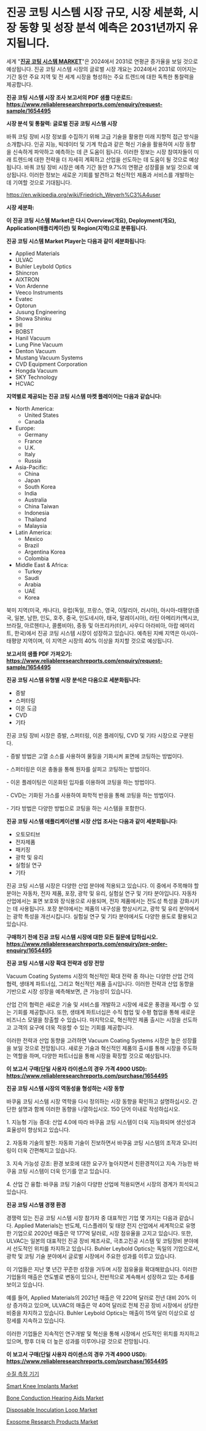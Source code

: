 <p><h1>진공 코팅 시스템 시장 규모, 시장 세분화, 시장 동향 및 성장 분석 예측은 2031년까지 유지됩니다.</h1></p><p>세계 "<strong><a href="https://www.reliableresearchreports.com/vacuum-coating-systems-r1654495">진공 코팅 시스템 MARKET</a></strong>"은 2024에서 2031로 연평균 증가율을 보일 것으로 예상됩니다. 진공 코팅 시스템 시장의 글로벌 시장 개요는 2024에서 2031로 이어지는 기간 동안 주요 지역 및 전 세계 시장을 형성하는 주요 트렌드에 대한 독특한 통찰력을 제공합니다.</p>
<p><strong>진공 코팅 시스템 시장 조사 보고서의 PDF 샘플 다운로드: <a href="https://www.reliableresearchreports.com/enquiry/request-sample/1654495">https://www.reliableresearchreports.com/enquiry/request-sample/1654495</a></strong></p>
<p><strong>시장 분석 및 통찰력: 글로벌 진공 코팅 시스템 시장</strong></p>
<p><p>바쿼 코팅 장비 시장 정보를 수집하기 위해 고급 기술을 활용한 미래 지향적 접근 방식을 소개합니다. 인공 지능, 빅데이터 및 기계 학습과 같은 혁신 기술을 활용하여 시장 동향을 신속하게 파악하고 예측하는 데 큰 도움이 됩니다. 이러한 정보는 시장 참여자들이 미래 트렌드에 대한 전략을 더 자세히 계획하고 산업을 선도하는 데 도움이 될 것으로 예상됩니다. 바쿼 코팅 장비 시장은 예측 기간 동안 9.7%의 연평균 성장률을 보일 것으로 예상됩니다. 이러한 정보는 새로운 기회를 발견하고 혁신적인 제품과 서비스를 개발하는 데 기여할 것으로 기대됩니다.</p></p>
<p><a href="%7CAUTHORITHY_DOMAIN_URL%7C">https://en.wikipedia.org/wiki/Friedrich_Weyerh%C3%A4user</a></p>
<p><strong>시장 세분화:</strong></p>
<p><strong>이 진공 코팅 시스템 Market은 다시 Overview(개요), Deployment(개요), Application(애플리케이션) 및 Region(지역)으로 분류됩니다.</strong></p>
<p><strong>진공 코팅 시스템 Market Player는 다음과 같이 세분화됩니다:</strong></p>
<p><ul><li>Applied Materials</li><li>ULVAC</li><li>Buhler Leybold Optics</li><li>Shincron</li><li>AIXTRON</li><li>Von Ardenne</li><li>Veeco Instruments</li><li>Evatec</li><li>Optorun</li><li>Jusung Engineering</li><li>Showa Shinku</li><li>IHI</li><li>BOBST</li><li>Hanil Vacuum</li><li>Lung Pine Vacuum</li><li>Denton Vacuum</li><li>Mustang Vacuum Systems</li><li>CVD Equipment Corporation</li><li>Hongda Vacuum</li><li>SKY Technology</li><li>HCVAC</li></ul></p>
<p><strong>지역별로 제공되는 진공 코팅 시스템 마켓 플레이어는 다음과 같습니다:</strong></p>
<p><ul>
    <li>
        North America:
        <ul>
            <li>United States</li>
            <li>Canada</li>
        </ul>
    </li>
    <li>
        Europe:
        <ul>
            <li>Germany</li>
            <li>France</li>
            <li>U.K.</li>
            <li>Italy</li>
            <li>Russia</li>
        </ul>
    </li>
    <li>
        Asia-Pacific:
        <ul>
            <li>China</li>
            <li>Japan</li>
            <li>South Korea</li>
            <li>India</li>
            <li>Australia</li>
            <li>China Taiwan</li>
            <li>Indonesia</li>
            <li>Thailand</li>
            <li>Malaysia</li>
        </ul>
    </li>
    <li>
        Latin America:
        <ul>
            <li>Mexico</li>
            <li>Brazil</li>
            <li>Argentina Korea</li>
            <li>Colombia</li>
        </ul>
    </li>
    <li>
        Middle East & Africa:
        <ul>
            <li>Turkey</li>
            <li>Saudi</li>
            <li>Arabia</li>
            <li>UAE</li>
            <li>Korea</li>
        </ul>
    </li>
    </ul></p>
<p><p>북미 지역(미국, 캐나다), 유럽(독일, 프랑스, 영국, 이탈리아, 러시아), 아시아-태평양(중국, 일본, 남한, 인도, 호주, 중국, 인도네시아, 태국, 말레이시아), 라틴 아메리카(멕시코, 브라질, 아르헨티나, 콜롬비아), 중동 및 아프리카(터키, 사우디 아라비아, 아랍 에미리트, 한국)에서 진공 코팅 시스템 시장이 성장하고 있습니다. 예측된 지배 지역은 아시아-태평양 지역이며, 이 지역은 시장의 40% 이상을 차지할 것으로 예상됩니다.</p></p>
<p><strong>보고서의 샘플 PDF 가져오기: <a href="https://www.reliableresearchreports.com/enquiry/request-sample/1654495">https://www.reliableresearchreports.com/enquiry/request-sample/1654495</a></strong></p>
<p><strong>진공 코팅 시스템 유형별 시장 분석은 다음으로 세분화됩니다:</strong></p>
<p><ul><li>증발</li><li>스퍼터링</li><li>이온 도금</li><li>CVD</li><li>기타</li></ul></p>
<p><p>진공 코팅 장비 시장은 증발, 스퍼터링, 이온 플레이팅, CVD 및 기타 시장으로 구분된다. </p><p>- 증발 방법은 고열 소스를 사용하여 물질을 기화시켜 표면에 코팅하는 방법이다.</p><p>- 스퍼터링은 이온 충돌을 통해 원자를 살피고 코팅하는 방법이다.</p><p>- 이온 플레이팅은 이온화된 입자를 이용하여 코팅을 하는 방법이다.</p><p>- CVD는 기화된 가스를 사용하여 화학적 반응을 통해 코팅을 하는 방법이다.</p><p>- 기타 방법은 다양한 방법으로 코팅을 하는 시스템을 포함한다.</p></p>
<p><strong>진공 코팅 시스템 애플리케이션별 시장 산업 조사는 다음과 같이 세분화됩니다:</strong></p>
<p><ul><li>오토모티브</li><li>전자제품</li><li>패키징</li><li>광학 및 유리</li><li>실험실 연구</li><li>기타</li></ul></p>
<p><p>진공 코팅 시스템 시장은 다양한 산업 분야에 적용되고 있습니다. 이 중에서 주목해야 할 분야는 자동차, 전자 제품, 포장, 광학 및 유리, 실험실 연구 및 기타 분야입니다. 자동차 산업에서는 표면 보호와 장식용으로 사용되며, 전자 제품에서는 전도성 특성을 강화시키는 데 사용됩니다. 포장 분야에서는 제품의 내구성을 향상시키고, 광학 및 유리 분야에서는 광학 특성을 개선시킵니다. 실험실 연구 및 기타 분야에서도 다양한 용도로 활용되고 있습니다.</p></p>
<p><strong>구매하기 전에 진공 코팅 시스템 시장에 대한 모든 질문에 답하십시오. <a href="https://www.reliableresearchreports.com/enquiry/pre-order-enquiry/1654495">https://www.reliableresearchreports.com/enquiry/pre-order-enquiry/1654495</a></strong></p>
<p><strong>진공 코팅 시스템 시장 확대 전략과 성장 전망</strong></p>
<p><p>Vacuum Coating Systems 시장의 혁신적인 확대 전략 중 하나는 다양한 산업 간의 협력, 생태계 파트너십, 그리고 혁신적인 제품 출시입니다. 이러한 전략과 산업 동향을 기반으로 시장 성장을 예측해보면, 큰 가능성이 있습니다.</p><p>산업 간의 협력은 새로운 기술 및 서비스를 개발하고 시장에 새로운 풍경을 제시할 수 있는 기회를 제공합니다. 또한, 생태계 파트너십은 수직 협업 및 수평 협업을 통해 새로운 비즈니스 모델을 창출할 수 있습니다. 마지막으로, 혁신적인 제품 출시는 시장을 선도하고 고객의 요구에 더욱 적응할 수 있는 기회를 제공합니다.</p><p>이러한 전략과 산업 동향을 고려하면 Vacuum Coating Systems 시장은 높은 성장률을 보일 것으로 전망됩니다. 새로운 기술과 혁신적인 제품의 출시를 통해 시장을 주도하는 역할을 하며, 다양한 파트너십을 통해 시장을 확장할 것으로 예상됩니다.</p></p>
<p><strong>이 보고서 구매(단일 사용자 라이센스의 경우 가격 4900 USD): <a href="https://www.reliableresearchreports.com/purchase/1654495">https://www.reliableresearchreports.com/purchase/1654495</a></strong></p>
<p><strong>진공 코팅 시스템 시장의 역동성을 형성하는 시장 동향</strong></p>
<p><p>바쿠움 코팅 시스템 시장 역학을 다시 정의하는 시장 동향을 확인하고 설명하십시오. 간단한 설명과 함께 이러한 동향을 나열하십시오. 150 단어 이내로 작성하십시오.</p><p>1. 지능형 기능 증대: 산업 4.0에 따라 바쿠움 코팅 시스템이 더욱 지능화되며 생산성과 효율성이 향상되고 있습니다.</p><p>2. 자동화 기술의 발전: 자동화 기술이 진보하면서 바쿠움 코팅 시스템의 조작과 모니터링이 더욱 간편해지고 있습니다.</p><p>3. 지속 가능성 강조: 환경 보호에 대한 요구가 높아지면서 친환경적이고 지속 가능한 바쿠움 코팅 시스템이 더욱 인기를 얻고 있습니다.</p><p>4. 산업 간 융합: 바쿠움 코팅 기술이 다양한 산업에 적용되면서 시장의 경계가 희석되고 있습니다.</p></p>
<p><strong>진공 코팅 시스템 경쟁 환경</strong></p>
<p><p>경쟁력 있는 진공 코팅 시스템 시장 참가자 중 대표적인 기업 몇 가지는 다음과 같습니다. Applied Materials는 반도체, 디스플레이 및 태양 전지 산업에서 세계적으로 유명한 기업으로 2020년 매출은 약 177억 달러로, 시장 점유율을 고지고 있습니다. 또한, ULVAC는 일본의 대표적인 진공 장비 제조사로, 극초고진공 시스템 및 코팅장비 분야에서 선도적인 위치를 차지하고 있습니다. Buhler Leybold Optics는 독일의 기업으로서, 광학 및 코팅 기술 분야에서 글로벌 시장에서 주요한 성과를 이루고 있습니다. </p><p>이 기업들은 지난 몇 년간 꾸준한 성장을 거두며 시장 점유율을 확대해왔습니다. 이러한 기업들의 매출은 연도별로 변동이 있으나, 전반적으로 계속해서 성장하고 있는 추세를 보이고 있습니다. </p><p>예를 들어, Applied Materials의 2021년 매출은 약 220억 달러로 전년 대비 20% 이상 증가하고 있으며, ULVAC의 매출은 약 40억 달러로 전체 진공 장비 시장에서 상당한 비중을 차지하고 있습니다. Buhler Leybold Optics는 매출이 15억 달러 이상으로 성장세를 지속하고 있습니다. </p><p>이러한 기업들은 지속적인 연구개발 및 혁신을 통해 시장에서 선도적인 위치를 차지하고 있으며, 향후 더욱 더 높은 성과를 이루어나갈 것으로 전망됩니다.</p></p>
<p><strong>이 보고서 구매(단일 사용자 라이센스의 경우 가격 4900 USD): <a href="https://www.reliableresearchreports.com/purchase/1654495">https://www.reliableresearchreports.com/purchase/1654495</a></strong></p>
<p><p><a href="https://github.com/LuckeyCorbin/Market-Research-Report-List-2/blob/main/245913075069.md">수질 측정 기기</a></p><p><a href="https://github.com/mdhefjumiah/Market-Research-Report-List-2/blob/main/smart-knee-implants-market.md">Smart Knee Implants Market</a></p><p><a href="https://github.com/VincentButlerjXXf/Market-Research-Report-List-1/blob/main/bone-conduction-hearing-aids-market.md">Bone Conduction Hearing Aids Market</a></p><p><a href="https://github.com/wrwgzwbr35/Market-Research-Report-List-2/blob/main/disposable-inoculation-loop-market.md">Disposable Inoculation Loop Market</a></p><p><a href="https://github.com/nusratjahan12006/Market-Research-Report-List-2/blob/main/exosome-research-products-market.md">Exosome Research Products Market</a></p></p>